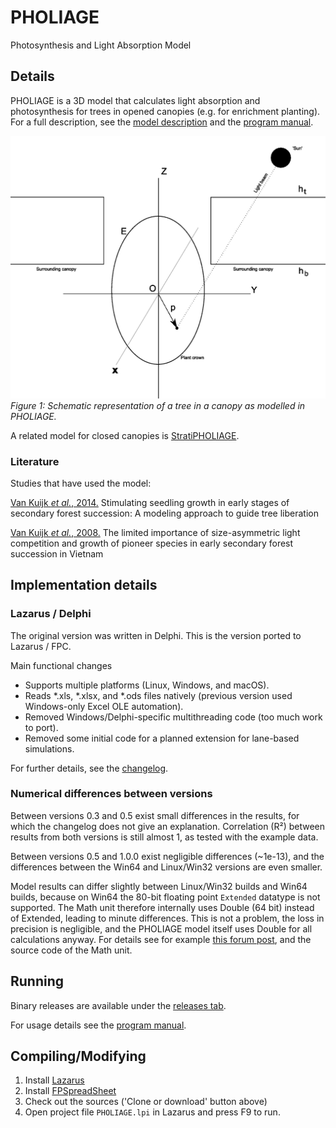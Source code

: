# PHOLIAGE
Photosynthesis and Light Absorption Model

## Details

PHOLIAGE is a 3D model that calculates light absorption and photosynthesis for trees in opened canopies (e.g. for enrichment planting). For a full description, see the [model description](doc/PHOLIAGE_Model-Report_20070305.pdf) and the [program manual](doc/PHOLIAGE_Model-Program_Manual.pdf).

![PHOLIAGE schematic](doc/PHOLIAGE_schematic.png)
*Figure 1: Schematic representation of a tree in a canopy as modelled in PHOLIAGE.*

A related model for closed canopies is [StratiPHOLIAGE](https://github.com/rjoomen/StratiPHOLIAGE).

### Literature

Studies that have used the model:

[Van Kuijk _et al._, 2014.](https://www.researchgate.net/publication/264199801_Stimulating_seedling_growth_in_early_stages_of_secondary_forest_succession_A_modeling_approach_to_guide_tree_liberation) Stimulating seedling growth in early stages of secondary forest succession: A modeling approach to guide tree liberation

[Van Kuijk _et al._, 2008.](https://www.researchgate.net/publication/5264252_The_limited_importance_of_size-asymmetric_light_competition_and_growth_of_pioneer_species_in_early_secondary_forest_succession_in_Vietnam) The limited importance of size-asymmetric light competition and growth of pioneer species in early secondary forest succession in Vietnam

## Implementation details

### Lazarus / Delphi

The original version was written in Delphi. This is the version ported to Lazarus / FPC.

Main functional changes
- Supports multiple platforms (Linux, Windows, and macOS).
- Reads *.xls, *.xlsx, and *.ods files natively (previous version used Windows-only Excel OLE automation).
- Removed Windows/Delphi-specific multithreading code (too much work to port).
- Removed some initial code for a planned extension for lane-based simulations.

For further details, see the [changelog](doc/changelog.txt).

### Numerical differences between versions

Between versions 0.3 and 0.5 exist small differences in the results, for which the changelog does not give an explanation. Correlation (R²) between results from both versions is still almost 1, as tested with the example data.

Between versions 0.5 and 1.0.0 exist negligible differences (~1e-13), and the differences between the Win64 and Linux/Win32 versions are even smaller.

Model results can differ slightly between Linux/Win32 builds and Win64 builds, because on Win64 the 80-bit floating point `Extended` datatype is not supported. The Math unit therefore internally uses Double (64 bit) instead of Extended, leading to minute differences. This is not a problem, the loss in precision is negligible, and the PHOLIAGE model itself uses Double for all calculations anyway. For details see for example [this forum post](http://forum.lazarus.freepascal.org/index.php?topic=29678.0), and the source code of the Math unit.

## Running

Binary releases are available under the [releases tab](https://github.com/rjoomen/PHOLIAGE/releases).

For usage details see the [program manual](doc/PHOLIAGE_Model-Program_Manual.pdf).

## Compiling/Modifying

1. Install [Lazarus](https://www.lazarus-ide.org/)
2. Install [FPSpreadSheet](http://wiki.freepascal.org/FPSpreadsheet)
3. Check out the sources ('Clone or download' button above)
4. Open project file `PHOLIAGE.lpi` in Lazarus and press F9 to run.
